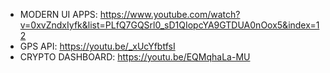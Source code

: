 
* MODERN UI APPS: https://www.youtube.com/watch?v=0xvZndxIyfk&list=PLfQ7GQSrl0_sD1QIopcYA9GTDUA0nOox5&index=12
* GPS API: https://youtu.be/_xUcYfbtfsI
* CRYPTO DASHBOARD: https://youtu.be/EQMqhaLa-MU
